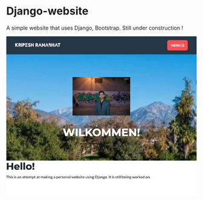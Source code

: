# Django-website

A simple website that uses Django, Bootstrap. Still under construction !

![alt text](https://github.com/kripeshr22/Django-website/blob/main/webpage.png?raw=true)
